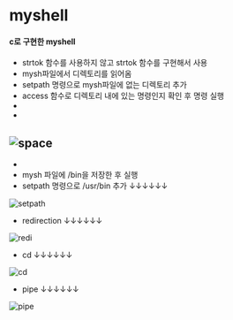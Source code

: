 # myshell
#### c로 구현한 myshell

- strtok 함수를 사용하지 않고 strtok 함수를 구현해서 사용
- mysh파일에서 디렉토리를 읽어옴
- setpath 명령으로 mysh파일에 없는 디렉토리 추가
- access 함수로 디렉토리 내에 있는 명령인지 확인 후 명령 실행
-
-
![space](https://user-images.githubusercontent.com/71490340/93852623-52833280-fced-11ea-8298-4a1f3da64f67.gif)
-
-
- mysh 파일에 /bin을 저장한 후 실행
- setpath 명령으로 /usr/bin 추가 ↓↓↓↓↓↓

![setpath](https://user-images.githubusercontent.com/71490340/93850937-24e8ba00-fcea-11ea-8de7-2c2bce3537ec.gif)


- redirection ↓↓↓↓↓↓

![redi](https://user-images.githubusercontent.com/71490340/93851107-81e47000-fcea-11ea-9bf2-a10a4ad0357b.gif)


- cd ↓↓↓↓↓↓

![cd](https://user-images.githubusercontent.com/71490340/93851257-be17d080-fcea-11ea-91bc-43f5839d8077.gif)

- pipe ↓↓↓↓↓↓

![pipe](https://user-images.githubusercontent.com/71490340/93851323-d851ae80-fcea-11ea-8857-4cd50c10e931.gif)
